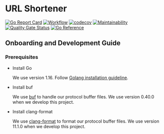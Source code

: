 # URL Shortener

[![Go Report Card](https://goreportcard.com/badge/github.com/indrasaputra/url-shortener)](https://goreportcard.com/report/github.com/indrasaputra/url-shortener)
[![Workflow](https://github.com/indrasaputra/url-shortener/workflows/Test/badge.svg)](https://github.com/indrasaputra/url-shortener/actions)
[![codecov](https://codecov.io/gh/indrasaputra/url-shortener/branch/main/graph/badge.svg?token=VI4V05KUEO)](https://codecov.io/gh/indrasaputra/url-shortener)
[![Maintainability](https://api.codeclimate.com/v1/badges/e28a29089f4c66303cb0/maintainability)](https://codeclimate.com/github/indrasaputra/url-shortener/maintainability)
[![Quality Gate Status](https://sonarcloud.io/api/project_badges/measure?project=indrasaputra_url-shortener&metric=alert_status)](https://sonarcloud.io/dashboard?id=indrasaputra_url-shortener)
[![Go Reference](https://pkg.go.dev/badge/github.com/indrasaputra/url-shortener.svg)](https://pkg.go.dev/github.com/indrasaputra/url-shortener)

## Onboarding and Development Guide

### Prerequisites

- Install Go

    We use version 1.16. Follow [Golang installation guideline](https://golang.org/doc/install).

- Install buf

    We use [buf](https://docs.buf.build/installation) to handle our protocol buffer files.
    We use version 0.40.0 when we develop this project.

- Install clang-format

    We use [clang-format](https://clang.llvm.org/docs/ClangFormat.html) to format our protocol buffer files.
    We use version 11.1.0 when we develop this project.